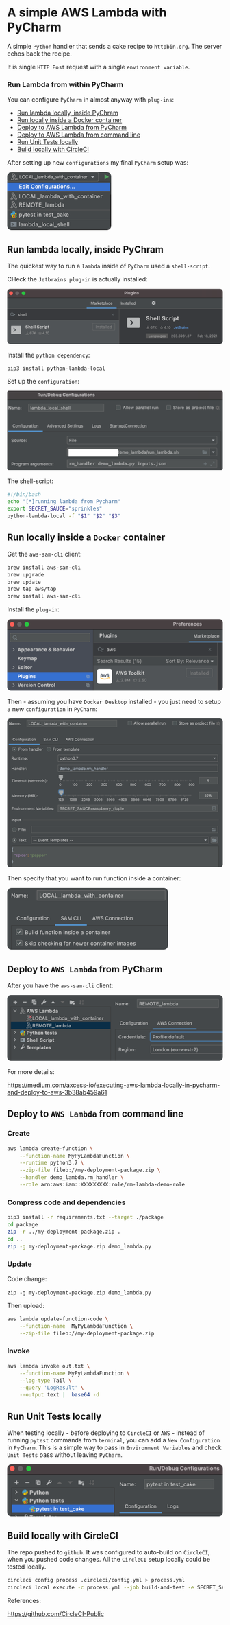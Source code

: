 # A simple AWS Lambda with PyCharm

A simple `Python` handler that sends a cake recipe to `httpbin.org`.  The server echos back the recipe. 

It is single `HTTP Post` request with a single `environment variable`.

### Run Lambda from within PyCharm

You can configure `PyCharm` in almost anyway with `plug-ins`:

<!-- TOC depthfrom:2 depthto:2 withlinks:true updateonsave:true orderedlist:false -->

- [Run lambda locally, inside PyChram](#run-lambda-locally-inside-pychram)
- [Run locally inside a Docker container](#run-locally-inside-a-docker-container)
- [Deploy to AWS Lambda from PyCharm](#deploy-to-aws-lambda-from-pycharm)
- [Deploy to AWS Lambda from command line](#deploy-to-aws-lambda-from-command-line)
- [Run Unit Tests locally](#run-unit-tests-locally)
- [Build locally with CircleCI](#build-locally-with-circleci)

<!-- /TOC -->

After setting up new `configurations` my final `PyCharm` setup was:

![config_options](.README_images/pycharm_config_options.png)

## Run lambda locally, inside PyChram

The quickest way to run a `lambda` inside of `PyCharm` used a `shell-script`.

CHeck the `Jetbrains plug-in` is actually installed:

![free_shell_plugin](.README_images/free_shell_plugin.png)

Install the `python dependency`:

```bash
pip3 install python-lambda-local
```

Set up the `configuration`:

![shelL_config_setup](.README_images/config_shell_red.png)

The shell-script:

```bash
#!/bin/bash
echo "[*]running lambda from Pycharm"
export SECRET_SAUCE="sprinkles"
python-lambda-local -f "$1" "$2" "$3"
```

## Run locally inside a `Docker` container

Get the `aws-sam-cli` client:

```bash
brew install aws-sam-cli
brew upgrade
brew update
brew tap aws/tap
brew install aws-sam-cli
```

Install the `plug-in`:

![plug-in-preferences](.README_images/plug-in.png)

Then - assuming you have `Docker Desktop` installed - you just need to setup a new `configuration` in `PyCharm`:

![docker-setup](.README_images/pycharm_docker.png)

Then specify that you want to run function inside a container:

![container-step](.README_images/765e0c94.png)

## Deploy to `AWS Lambda` from PyCharm

After you have the `aws-sam-cli` client:

![deploy_to_aws](.README_images/deploy_to_aws.png)

For more details:

<https://medium.com/axcess-io/executing-aws-lambda-locally-in-pycharm-and-deploy-to-aws-3b38ab459a61>

## Deploy to `AWS Lambda` from command line

### Create

```bash
aws lambda create-function \
    --function-name MyPyLambdaFunction \
    --runtime python3.7 \
    --zip-file fileb://my-deployment-package.zip \
    --handler demo_lambda.rm_handler \
    --role arn:aws:iam::XXXXXXXXX:role/rm-lambda-demo-role
```

### Compress code and dependencies

```bash
pip3 install -r requirements.txt --target ./package
cd package
zip -r ../my-deployment-package.zip .
cd ..
zip -g my-deployment-package.zip demo_lambda.py
```

### Update

Code change:

`zip -g my-deployment-package.zip demo_lambda.py`

Then upload:

```bash
aws lambda update-function-code \
    --function-name  MyPyLambdaFunction \
    --zip-file fileb://my-deployment-package.zip
```

### Invoke

```bash
aws lambda invoke out.txt \
    --function-name MyPyLambdaFunction \
    --log-type Tail \
    --query 'LogResult' \
    --output text |  base64 -d
```

## Run Unit Tests locally

When testing locally - before deploying to `CircleCI` or `AWS` - instead of running `pytest` commands from `terminal`, you can add a `New Configuration` in `PyCharm`.  This is a simple way to pass in `Environment Variables` and check `Unit Tests` pass without leaving `PyCharm`.

![pytest_config](.README_images/pycharm_new_pytest_config.png)

## Build locally with CircleCI

The repo pushed to `github`.  It was configured to auto-build on `CircleCI`, when you pushed code changes.
All the `CircleCI` setup locally could be tested locally.
  
```bash
circleci config process .circleci/config.yml > process.yml
circleci local execute -c process.yml --job build-and-test -e SECRET_SAUCE=chocolate
```

References:

<https://github.com/CircleCI-Public>
